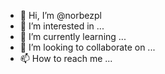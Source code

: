 - 👋 Hi, I’m @norbezpl
- 👀 I’m interested in ...
- 🌱 I’m currently learning ...
- 💞️ I’m looking to collaborate on ...
- 📫 How to reach me ...

<!---
norbezpl/norbezpl is a ✨ special ✨ repository because its `README.md` (this file) appears on your GitHub profile.
You can click the Preview link to take a look at your changes.
--->
